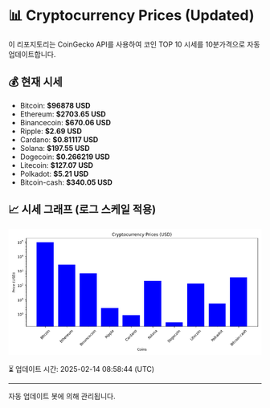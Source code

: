 
# 📊 Cryptocurrency Prices (Updated)

이 리포지토리는 CoinGecko API를 사용하여 코인 TOP 10 시세를 10분가격으로 자동 업데이트합니다.

## 💰 현재 시세
- Bitcoin: **$96878 USD**
- Ethereum: **$2703.65 USD**
- Binancecoin: **$670.06 USD**
- Ripple: **$2.69 USD**
- Cardano: **$0.81117 USD**
- Solana: **$197.55 USD**
- Dogecoin: **$0.266219 USD**
- Litecoin: **$127.07 USD**
- Polkadot: **$5.21 USD**
- Bitcoin-cash: **$340.05 USD**

## 📈 시세 그래프 (로그 스케일 적용)
![Crypto Prices](crypto_prices.png)

⏳ 업데이트 시간: 2025-02-14 08:58:44 (UTC)

---
자동 업데이트 봇에 의해 관리됩니다.
